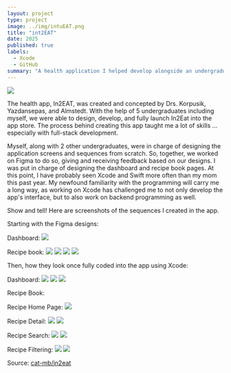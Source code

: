 ```yaml
---
layout: project
type: project
image: ../img/intuEAT.png
title: "int2EAT"
date: 2025
published: true
labels:
  - Xcode
  - GitHub
summary: "A health application I helped develop alongside an undergraduate team of 5 and 3 professors."
---
```


<img class="img-fluid" src="../img/intuEAT.png">

The health app, In2EAT, was created and concepted by Drs. Korpusik, Yazdansepas, and Almstedt. With the help of 5 undergraduates including myself, we were able to design, develop, and fully launch In2Eat into the app store. The process behind creating this app taught me a lot of skills ... especially with full-stack development. 

Myself, along with 2 other undergraduates, were in charge of designing the application screens and sequences from scratch. So, together, we worked on Figma to do so, giving and receiving feedback based on our designs. I was put in charge of designing the dashboard and recipe book pages. At this point, I have probably seen Xcode and Swift more often than my mom this past year. My newfound familiarity with the programming will carry me a long way, as working on Xcode has challenged me to not only develop the app's interface, but to also work on backend programming as well.

Show and tell! Here are screenshots of the sequences I created in the app. 

Starting with the Figma designs:

Dashboard:
<img class="img-fluid" src="../img/In2Eat_Figma/in2Eat_Figma/DASHBOARD.png">

Recipe book:
<img class="img-fluid" src="../img/In2Eat_Figma/in2Eat_Figma/RECIPEBOOKF.png">
<img class="img-fluid" src="../img/In2Eat_Figma/in2Eat_Figma/RECIPEBOOKFAV_SEARCH.png">
<img class="img-fluid" src="../img/In2Eat_Figma/in2Eat_Figma/RECIPEFILTER.png">
<img class="img-fluid" src="../img/In2Eat_Figma/in2Eat_Figma/RECIPESEARCH_DETAIL.png">

Then, how they look once fully coded into the app using Xcode:

Dashboard:
<img class="img-fluid" src="../img/in2Eat_App/DASHBOARD_TOP.png">
<img class="img-fluid" src="../img/in2Eat_App/DASHBOARD_BOTTOM.png">
<img class="img-fluid" src="../img/in2Eat_App//DASHBOARDPIECHART.png">

Recipe Book:

Recipe Home Page:
<img class="img-fluid" src="../img/in2Eat_App/RECIPEBOOKHOME.png">

Recipe Detail:
<img class="img-fluid" src="../img/in2Eat_App/RECIPEDETAIL_TOP.png">
<img class="img-fluid" src="../img/in2Eat_App/RECIPEDETAIL_BOTTOM.png">

Recipe Search:
<img class="img-fluid" src="../img/in2Eat_App/RECIPESEARCH.png">
<img class="img-fluid" src="../img/in2Eat_App/SEARCHCURRY.png">

Recipe Filtering:
<img class="img-fluid" src="../img/in2Eat_App/FILTEREXPANDED.png">
<img class="img-fluid" src="../img/in2Eat_App/FILTERVIEW.png">

Source: <a href="https://github.com/cat-mb/intuEAT"><i class="large github icon "></i>cat-mb/in2eat</a>
